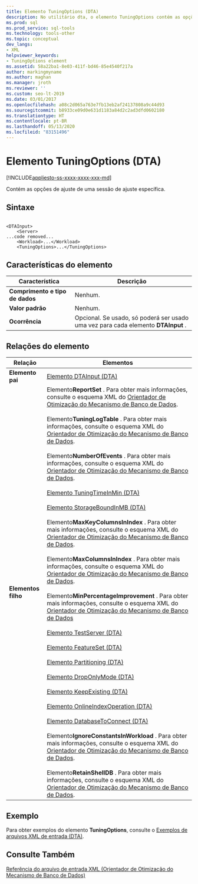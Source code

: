 ```yaml
---
title: Elemento TuningOptions (DTA)
description: No utilitário dta, o elemento TuningOptions contém as opções de ajuste de uma sessão de ajuste específica.
ms.prod: sql
ms.prod_service: sql-tools
ms.technology: tools-other
ms.topic: conceptual
dev_langs:
- XML
helpviewer_keywords:
- TuningOptions element
ms.assetid: 58a22ba1-8e03-411f-bd46-85e4540f217a
author: markingmyname
ms.author: maghan
ms.manager: jroth
ms.reviewer: ''
ms.custom: seo-lt-2019
ms.date: 03/01/2017
ms.openlocfilehash: a08c2d065a763e7fb13eb2af24137808a9c44d93
ms.sourcegitcommit: b8933ce09d0e631d1183a84d2c2ad3dfd0602180
ms.translationtype: HT
ms.contentlocale: pt-BR
ms.lasthandoff: 05/13/2020
ms.locfileid: "83151496"
---
```

# <a name="tuningoptions-element-dta"></a>Elemento TuningOptions (DTA)

[!INCLUDE[appliesto-ss-xxxx-xxxx-xxx-md](../../includes/appliesto-ss-xxxx-xxxx-xxx-md.md)]

Contém as opções de ajuste de uma sessão de ajuste específica.  
  
## <a name="syntax"></a>Sintaxe  
  
```  
  
<DTAInput>  
    <Server>  
...code removed...  
    <Workload>...</Workload>  
    <TuningOptions>...</TuningOptions>  
```  
  
## <a name="element-characteristics"></a>Características do elemento  
  
|Característica|Descrição|  
|--------------------|-----------------|  
|**Comprimento e tipo de dados**|Nenhum.|  
|**Valor padrão**|Nenhum.|  
|**Ocorrência**|Opcional. Se usado, só poderá ser usado uma vez para cada elemento **DTAInput** .|  
  
## <a name="element-relationships"></a>Relações do elemento  
  
|Relação|Elementos|  
|------------------|--------------|  
|**Elemento pai**|[Elemento DTAInput &#40;DTA&#41;](../../tools/dta/dtainput-element-dta.md)|  
|**Elementos filho**|Elemento**ReportSet** . Para obter mais informações, consulte o esquema XML do [Orientador de Otimização do Mecanismo de Banco de Dados](https://go.microsoft.com/fwlink/?linkid=43100).<br /><br /> Elemento**TuningLogTable** . Para obter mais informações, consulte o esquema XML do [Orientador de Otimização do Mecanismo de Banco de Dados](https://go.microsoft.com/fwlink/?linkid=43100).<br /><br /> Elemento**NumberOfEvents** . Para obter mais informações, consulte o esquema XML do [Orientador de Otimização do Mecanismo de Banco de Dados](https://go.microsoft.com/fwlink/?linkid=43100).<br /><br /> [Elemento TuningTimeInMin &#40;DTA&#41;](../../tools/dta/tuningtimeinmin-element-dta.md)<br /><br /> [Elemento StorageBoundInMB &#40;DTA&#41;](../../tools/dta/storageboundinmb-element-dta.md)<br /><br /> Elemento**MaxKeyColumnsInIndex** . Para obter mais informações, consulte o esquema XML do [Orientador de Otimização do Mecanismo de Banco de Dados](https://go.microsoft.com/fwlink/?linkid=43100).<br /><br /> Elemento**MaxColumnsInIndex** . Para obter mais informações, consulte o esquema XML do [Orientador de Otimização do Mecanismo de Banco de Dados](https://go.microsoft.com/fwlink/?linkid=43100).<br /><br /> Elemento**MinPercentageImprovement** . Para obter mais informações, consulte o esquema XML do [Orientador de Otimização do Mecanismo de Banco de Dados](https://go.microsoft.com/fwlink/?linkid=43100)<br /><br /> [Elemento TestServer &#40;DTA&#41;](../../tools/dta/testserver-element-dta.md)<br /><br /> [Elemento FeatureSet &#40;DTA&#41;](../../tools/dta/featureset-element-dta.md)<br /><br /> [Elemento Partitioning &#40;DTA&#41;](../../tools/dta/partitioning-element-dta.md)<br /><br /> [Elemento DropOnlyMode &#40;DTA&#41;](../../tools/dta/droponlymode-element-dta.md)<br /><br /> [Elemento KeepExisting &#40;DTA&#41;](../../tools/dta/keepexisting-element-dta.md)<br /><br /> [Elemento OnlineIndexOperation &#40;DTA&#41;](../../tools/dta/onlineindexoperation-element-dta.md)<br /><br /> [Elemento DatabaseToConnect &#40;DTA&#41;](../../tools/dta/databasetoconnect-element-dta.md)<br /><br /> Elemento**IgnoreConstantsInWorkload** . Para obter mais informações, consulte o esquema XML do [Orientador de Otimização do Mecanismo de Banco de Dados](https://go.microsoft.com/fwlink/?linkid=43100).<br /><br /> Elemento**RetainShellDB** . Para obter mais informações, consulte o esquema XML do [Orientador de Otimização do Mecanismo de Banco de Dados](https://go.microsoft.com/fwlink/?linkid=43100).|  
  
## <a name="example"></a>Exemplo  
 Para obter exemplos do elemento **TuningOptions**, consulte o [Exemplos de arquivos XML de entrada &#40;DTA&#41;](../../tools/dta/xml-input-file-samples-dta.md).  
  
## <a name="see-also"></a>Consulte Também  
 [Referência do arquivo de entrada XML &#40;Orientador de Otimização do Mecanismo de Banco de Dados&#41;](../../tools/dta/xml-input-file-reference-database-engine-tuning-advisor.md)  
  
  
